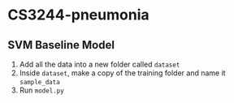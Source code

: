 # CS3244-pneumonia

## SVM Baseline Model
1. Add all the data into a new folder called ```dataset```
2. Inside ```dataset```, make a copy of the training folder and name it ```sample_data```
3. Run ```model.py```